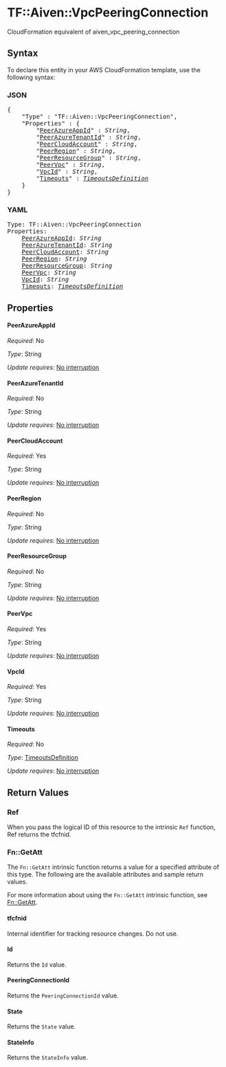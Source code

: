 # TF::Aiven::VpcPeeringConnection

CloudFormation equivalent of aiven_vpc_peering_connection

## Syntax

To declare this entity in your AWS CloudFormation template, use the following syntax:

### JSON

<pre>
{
    "Type" : "TF::Aiven::VpcPeeringConnection",
    "Properties" : {
        "<a href="#peerazureappid" title="PeerAzureAppId">PeerAzureAppId</a>" : <i>String</i>,
        "<a href="#peerazuretenantid" title="PeerAzureTenantId">PeerAzureTenantId</a>" : <i>String</i>,
        "<a href="#peercloudaccount" title="PeerCloudAccount">PeerCloudAccount</a>" : <i>String</i>,
        "<a href="#peerregion" title="PeerRegion">PeerRegion</a>" : <i>String</i>,
        "<a href="#peerresourcegroup" title="PeerResourceGroup">PeerResourceGroup</a>" : <i>String</i>,
        "<a href="#peervpc" title="PeerVpc">PeerVpc</a>" : <i>String</i>,
        "<a href="#vpcid" title="VpcId">VpcId</a>" : <i>String</i>,
        "<a href="#timeouts" title="Timeouts">Timeouts</a>" : <i><a href="timeoutsdefinition.md">TimeoutsDefinition</a></i>
    }
}
</pre>

### YAML

<pre>
Type: TF::Aiven::VpcPeeringConnection
Properties:
    <a href="#peerazureappid" title="PeerAzureAppId">PeerAzureAppId</a>: <i>String</i>
    <a href="#peerazuretenantid" title="PeerAzureTenantId">PeerAzureTenantId</a>: <i>String</i>
    <a href="#peercloudaccount" title="PeerCloudAccount">PeerCloudAccount</a>: <i>String</i>
    <a href="#peerregion" title="PeerRegion">PeerRegion</a>: <i>String</i>
    <a href="#peerresourcegroup" title="PeerResourceGroup">PeerResourceGroup</a>: <i>String</i>
    <a href="#peervpc" title="PeerVpc">PeerVpc</a>: <i>String</i>
    <a href="#vpcid" title="VpcId">VpcId</a>: <i>String</i>
    <a href="#timeouts" title="Timeouts">Timeouts</a>: <i><a href="timeoutsdefinition.md">TimeoutsDefinition</a></i>
</pre>

## Properties

#### PeerAzureAppId

_Required_: No

_Type_: String

_Update requires_: [No interruption](https://docs.aws.amazon.com/AWSCloudFormation/latest/UserGuide/using-cfn-updating-stacks-update-behaviors.html#update-no-interrupt)

#### PeerAzureTenantId

_Required_: No

_Type_: String

_Update requires_: [No interruption](https://docs.aws.amazon.com/AWSCloudFormation/latest/UserGuide/using-cfn-updating-stacks-update-behaviors.html#update-no-interrupt)

#### PeerCloudAccount

_Required_: Yes

_Type_: String

_Update requires_: [No interruption](https://docs.aws.amazon.com/AWSCloudFormation/latest/UserGuide/using-cfn-updating-stacks-update-behaviors.html#update-no-interrupt)

#### PeerRegion

_Required_: No

_Type_: String

_Update requires_: [No interruption](https://docs.aws.amazon.com/AWSCloudFormation/latest/UserGuide/using-cfn-updating-stacks-update-behaviors.html#update-no-interrupt)

#### PeerResourceGroup

_Required_: No

_Type_: String

_Update requires_: [No interruption](https://docs.aws.amazon.com/AWSCloudFormation/latest/UserGuide/using-cfn-updating-stacks-update-behaviors.html#update-no-interrupt)

#### PeerVpc

_Required_: Yes

_Type_: String

_Update requires_: [No interruption](https://docs.aws.amazon.com/AWSCloudFormation/latest/UserGuide/using-cfn-updating-stacks-update-behaviors.html#update-no-interrupt)

#### VpcId

_Required_: Yes

_Type_: String

_Update requires_: [No interruption](https://docs.aws.amazon.com/AWSCloudFormation/latest/UserGuide/using-cfn-updating-stacks-update-behaviors.html#update-no-interrupt)

#### Timeouts

_Required_: No

_Type_: <a href="timeoutsdefinition.md">TimeoutsDefinition</a>

_Update requires_: [No interruption](https://docs.aws.amazon.com/AWSCloudFormation/latest/UserGuide/using-cfn-updating-stacks-update-behaviors.html#update-no-interrupt)

## Return Values

### Ref

When you pass the logical ID of this resource to the intrinsic `Ref` function, Ref returns the tfcfnid.

### Fn::GetAtt

The `Fn::GetAtt` intrinsic function returns a value for a specified attribute of this type. The following are the available attributes and sample return values.

For more information about using the `Fn::GetAtt` intrinsic function, see [Fn::GetAtt](https://docs.aws.amazon.com/AWSCloudFormation/latest/UserGuide/intrinsic-function-reference-getatt.html).

#### tfcfnid

Internal identifier for tracking resource changes. Do not use.

#### Id

Returns the <code>Id</code> value.

#### PeeringConnectionId

Returns the <code>PeeringConnectionId</code> value.

#### State

Returns the <code>State</code> value.

#### StateInfo

Returns the <code>StateInfo</code> value.


